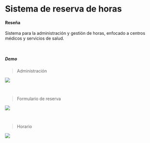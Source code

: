 # Sistema de reserva de horas

#### Reseña

Sistema para la administración y gestión de horas, enfocado a centros médicos y servicios de salud.

&nbsp;


##### Demo

> Administración 

![](https://j.gifs.com/vlNRom.gif)

&nbsp;

> Formulario de reserva 

![](https://j.gifs.com/BNxOBN.gif)

&nbsp;

> Horario 

![](https://j.gifs.com/3Q4ElM.gif)


